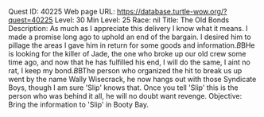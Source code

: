 Quest ID: 40225
Web page URL: https://database.turtle-wow.org/?quest=40225
Level: 30
Min Level: 25
Race: nil
Title: The Old Bonds
Description: As much as I appreciate this delivery I know what it means. I made a promise long ago to uphold an end of the bargain. I desired him to pillage the areas I gave him in return for some goods and information.$B$BHe is looking for the killer of Jade, the one who broke up our old crew some time ago, and now that he has fulfilled his end, I will do the same, I aint no rat, I keep my bond.$B$BThe person who organized the hit to break us up went by the name Wally Wisecrack, he now hangs out with those Syndicate Boys, though I am sure 'Slip' knows that. Once you tell 'Slip' this is the person who was behind it all, he will no doubt want revenge.
Objective: Bring the information to 'Slip' in Booty Bay.
